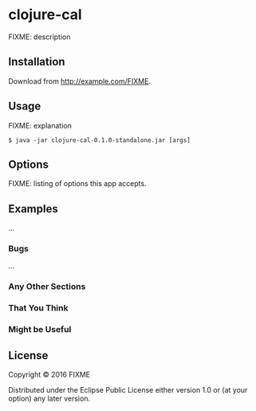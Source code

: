 # clojure-cal

FIXME: description

## Installation

Download from http://example.com/FIXME.

## Usage

FIXME: explanation

    $ java -jar clojure-cal-0.1.0-standalone.jar [args]

## Options

FIXME: listing of options this app accepts.

## Examples

...

### Bugs

...

### Any Other Sections
### That You Think
### Might be Useful

## License

Copyright © 2016 FIXME

Distributed under the Eclipse Public License either version 1.0 or (at
your option) any later version.
